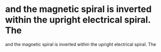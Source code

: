 # and the magnetic spiral is inverted within the upright electrical spiral. The

and the magnetic spiral is inverted within the upright electrical spiral. The